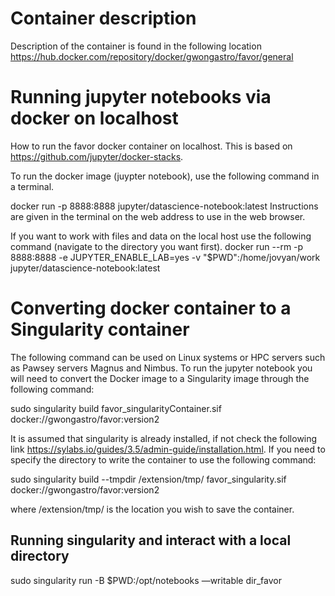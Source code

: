 # Container description

Description of the container is found in the following location https://hub.docker.com/repository/docker/gwongastro/favor/general

# Running jupyter notebooks via docker on localhost

How to run the favor docker container on localhost.  This is based on https://github.com/jupyter/docker-stacks.

To run the docker image (juypter notebook), use the following command in a terminal.

docker run -p 8888:8888 jupyter/datascience-notebook:latest
Instructions are given in the terminal on the web address to use in the web browser.

If you want to work with files and data on the local host use the following command (navigate to the directory you want first).
docker run --rm -p 8888:8888 -e JUPYTER_ENABLE_LAB=yes -v "$PWD":/home/jovyan/work jupyter/datascience-notebook:latest



# Converting docker container to a Singularity container

The following command can be used on Linux systems or HPC servers such as Pawsey servers Magnus and Nimbus.
To run the jupyter notebook you will need to convert the Docker image to a Singularity image through the following command:

sudo singularity build favor_singularityContainer.sif docker://gwongastro/favor:version2

It is assumed that singularity is already installed, if not check the following link https://sylabs.io/guides/3.5/admin-guide/installation.html.  If you need to specify the directory to write the container to use the following command:

sudo singularity build --tmpdir /extension/tmp/ favor_singularity.sif docker://gwongastro/favor:version2

where /extension/tmp/ is the location you wish to save the container.

## Running singularity and interact with a local directory

sudo singularity run -B $PWD:/opt/notebooks —writable dir_favor

